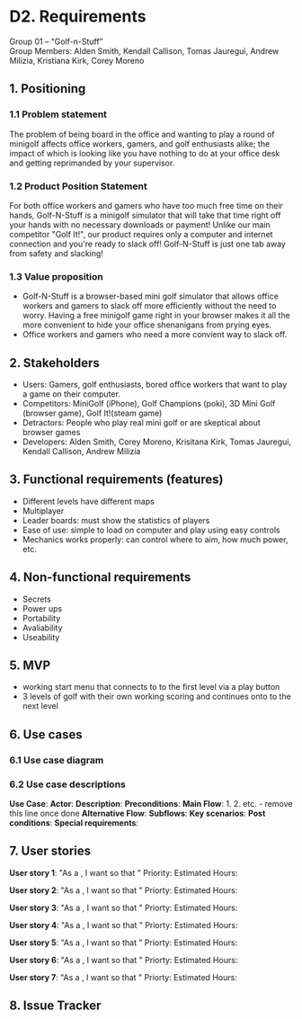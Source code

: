 # D2. Requirements

Group 01 – “Golf-n-Stuff”\
Group Members: Alden Smith, Kendall Callison, Tomas Jauregui, Andrew Milizia, 
Kristiana Kirk, Corey Moreno

## 1. Positioning
### 1.1 Problem statement
The problem of being board in the office and wanting to play a round of minigolf affects office workers, gamers, and golf enthusiasts alike; the impact of which is looking like you have nothing to do at your office desk and getting reprimanded by your supervisor.

### 1.2 Product Position Statement
For both office workers and gamers who have too much free time on their hands, Golf-N-Stuff is a minigolf simulator that will take that time right off your hands with no necessary downloads or payment! Unlike our main competitor "Golf It!", our product requires only a computer and internet connection and you're ready to slack off! Golf-N-Stuff is just one tab away from safety and slacking!

### 1.3 Value proposition
- Golf-N-Stuff is a browser-based mini golf simulator that allows office workers and gamers to slack off more efficiently without the need to worry. Having a free minigolf game right in your browser makes it all the more convenient to hide your office shenanigans from prying eyes.
- Office workers and gamers who need a more convient way to slack off.

## 2. Stakeholders
- Users: Gamers, golf enthusiasts, bored office workers that want to play a game on their computer.
- Competitors: MiniGolf (iPhone), Golf Champions (poki), 3D Mini Golf (browser game), Golf It!(steam game)
- Detractors: People who play real mini golf or are skeptical about browser games
- Developers: Alden Smith, Corey Moreno, Krisitana Kirk, Tomas Jauregui, Kendall Callison, Andrew Milizia



## 3. Functional requirements (features)
- Different levels have different maps
- Multiplayer
- Leader boards: must show the statistics of players
- Ease of use: simple to load on computer and play using easy controls
- Mechanics works properly: can control where to aim, how much power, etc.

## 4. Non-functional requirements
- Secrets
- Power ups
- Portability
- Avaliability
- Useability

## 5. MVP
- working start menu that connects to to the first level via a play button
- 3 levels of golf with their own working scoring and continues onto to the next level

## 6. Use cases
### 6.1 Use case diagram


### 6.2 Use case descriptions

**Use Case**:
**Actor**:
**Description**:
**Preconditions**:
**Main Flow**:
1.
2.
etc. - remove this line once done
**Alternative Flow**:
**Subflows**:
**Key scenarios**:
**Post conditions**:
**Special requirements**:

## 7. User stories

**User story 1**: "As a <ROLE>, I want <SOMETHING> so that <GOAL>"
Priority: 
Estimated Hours: 

**User story 2**: "As a <ROLE>, I want <SOMETHING> so that <GOAL>"
Priorty: 
Estimated Hours:

**User story 3**: "As a <ROLE>, I want <SOMETHING> so that <GOAL>"
Priorty: 
Estimated Hours:
  
**User story 4**: "As a <ROLE>, I want <SOMETHING> so that <GOAL>"
Priorty: 
Estimated Hours:
  
**User story 5**: "As a <ROLE>, I want <SOMETHING> so that <GOAL>"
Priorty: 
Estimated Hours:
  
**User story 6**: "As a <ROLE>, I want <SOMETHING> so that <GOAL>"
Priorty: 
Estimated Hours:
  
**User story 7**: "As a <ROLE>, I want <SOMETHING> so that <GOAL>"
Priorty: 
Estimated Hours:
  
## 8. Issue Tracker
